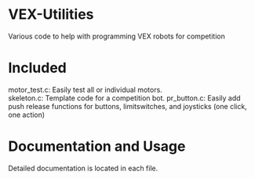 # VEX-Utilities
Various code to help with programming VEX robots for competition

# Included
motor_test.c: Easily test all or individual motors.  
skeleton.c: Template code for a competition bot.
pr_button.c: Easily add push release functions for buttons, limitswitches, and joysticks (one click, one action)

# Documentation and Usage
Detailed documentation is located in each file. 
